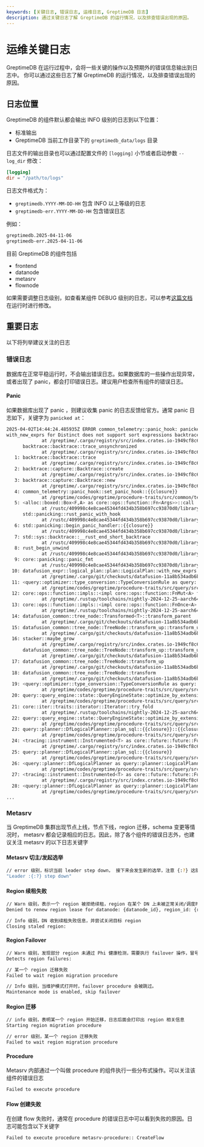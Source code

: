 ```yaml
---
keywords: [关键日志, 错误日志, 运维日志, GreptimeDB 日志]
description: 通过关键日志了解 GreptimeDB 的运行情况，以及排查错误出现的原因。
---
```


# 运维关键日志

GreptimeDB 在运行过程中，会将一些关键的操作以及预期外的错误信息输出到日志中。
你可以通过这些日志了解 GreptimeDB 的运行情况，以及排查错误出现的原因。

## 日志位置

GreptimeDB 的组件默认都会输出 INFO 级别的日志到以下位置：

- 标准输出
- GreptimeDB 当前工作目录下的 `greptimedb_data/logs` 目录

日志文件的输出目录也可以通过配置文件的 `[logging]` 小节或者启动参数 `--log_dir` 修改：

```toml
[logging]
dir = "/path/to/logs"
```

日志文件格式为：
- `greptimedb.YYYY-MM-DD-HH` 包含 INFO 以上等级的日志
- `greptimedb-err.YYYY-MM-DD-HH` 包含错误日志

例如：

```bash
greptimedb.2025-04-11-06
greptimedb-err.2025-04-11-06
```

目前 GreptimeDB 的组件包括

- frontend
- datanode
- metasrv
- flownode

如果需要调整日志级别，如查看某组件 DEBUG 级别的日志，可以参考[这篇文档](https://github.com/GreptimeTeam/greptimedb/blob/main/docs/how-to/how-to-change-log-level-on-the-fly.md)在运行时进行修改。

## 重要日志

以下将列举建议关注的日志

### 错误日志

数据库在正常平稳运行时，不会输出错误日志。如果数据库的一些操作出现异常，或者出现了 panic，都会打印错误日志。建议用户检查所有组件的错误日志。

#### Panic

如果数据库出现了 panic ，则建议收集 panic 的日志反馈给官方。通常 panic 日志如下，关键字为 `panicked at`：

```bash
2025-04-02T14:44:24.485935Z ERROR common_telemetry::panic_hook: panicked at /greptime/.cargo/git/checkouts/datafusion-11a8b534adb6bd68-shallow/2464703/datafusion/expr/src/logical_plan/plan.rs:1035:25:
with_new_exprs for Distinct does not support sort expressions backtrace=   0: backtrace::backtrace::libunwind::trace
             at /greptime/.cargo/registry/src/index.crates.io-1949cf8c6b5b557f/backtrace-0.3.74/src/backtrace/libunwind.rs:116:5
      backtrace::backtrace::trace_unsynchronized
             at /greptime/.cargo/registry/src/index.crates.io-1949cf8c6b5b557f/backtrace-0.3.74/src/backtrace/mod.rs:66:5
   1: backtrace::backtrace::trace
             at /greptime/.cargo/registry/src/index.crates.io-1949cf8c6b5b557f/backtrace-0.3.74/src/backtrace/mod.rs:53:14
   2: backtrace::capture::Backtrace::create
             at /greptime/.cargo/registry/src/index.crates.io-1949cf8c6b5b557f/backtrace-0.3.74/src/capture.rs:292:9
   3: backtrace::capture::Backtrace::new
             at /greptime/.cargo/registry/src/index.crates.io-1949cf8c6b5b557f/backtrace-0.3.74/src/capture.rs:257:22
   4: common_telemetry::panic_hook::set_panic_hook::{{closure}}
             at /greptime/codes/greptime/procedure-traits/src/common/telemetry/src/panic_hook.rs:37:25
   5: <alloc::boxed::Box<F,A> as core::ops::function::Fn<Args>>::call
             at /rustc/409998c4e8cae45344fd434b358b697cc93870d0/library/alloc/src/boxed.rs:1984:9
      std::panicking::rust_panic_with_hook
             at /rustc/409998c4e8cae45344fd434b358b697cc93870d0/library/std/src/panicking.rs:820:13
   6: std::panicking::begin_panic_handler::{{closure}}
             at /rustc/409998c4e8cae45344fd434b358b697cc93870d0/library/std/src/panicking.rs:678:13
   7: std::sys::backtrace::__rust_end_short_backtrace
             at /rustc/409998c4e8cae45344fd434b358b697cc93870d0/library/std/src/sys/backtrace.rs:168:18
   8: rust_begin_unwind
             at /rustc/409998c4e8cae45344fd434b358b697cc93870d0/library/std/src/panicking.rs:676:5
   9: core::panicking::panic_fmt
             at /rustc/409998c4e8cae45344fd434b358b697cc93870d0/library/core/src/panicking.rs:75:14
  10: datafusion_expr::logical_plan::plan::LogicalPlan::with_new_exprs
             at /greptime/.cargo/git/checkouts/datafusion-11a8b534adb6bd68-shallow/2464703/datafusion/expr/src/logical_plan/plan.rs:1035:25
  11: <query::optimizer::type_conversion::TypeConversionRule as query::optimizer::ExtensionAnalyzerRule>::analyze::{{closure}}
             at /greptime/codes/greptime/procedure-traits/src/query/src/optimizer/type_conversion.rs:105:17
  12: core::ops::function::impls::<impl core::ops::function::FnMut<A> for &F>::call_mut
             at /greptime/.rustup/toolchains/nightly-2024-12-25-aarch64-apple-darwin/lib/rustlib/src/rust/library/core/src/ops/function.rs:272:13
  13: core::ops::function::impls::<impl core::ops::function::FnOnce<A> for &mut F>::call_once
             at /greptime/.rustup/toolchains/nightly-2024-12-25-aarch64-apple-darwin/lib/rustlib/src/rust/library/core/src/ops/function.rs:305:13
  14: datafusion_common::tree_node::Transformed<T>::transform_parent
             at /greptime/.cargo/git/checkouts/datafusion-11a8b534adb6bd68-shallow/2464703/datafusion/common/src/tree_node.rs:764:44
  15: datafusion_common::tree_node::TreeNode::transform_up::transform_up_impl::{{closure}}
             at /greptime/.cargo/git/checkouts/datafusion-11a8b534adb6bd68-shallow/2464703/datafusion/common/src/tree_node.rs:265:13
  16: stacker::maybe_grow
             at /greptime/.cargo/registry/src/index.crates.io-1949cf8c6b5b557f/stacker-0.1.17/src/lib.rs:55:9
      datafusion_common::tree_node::TreeNode::transform_up::transform_up_impl
             at /greptime/.cargo/git/checkouts/datafusion-11a8b534adb6bd68-shallow/2464703/datafusion/common/src/tree_node.rs:260:9
  17: datafusion_common::tree_node::TreeNode::transform_up
             at /greptime/.cargo/git/checkouts/datafusion-11a8b534adb6bd68-shallow/2464703/datafusion/common/src/tree_node.rs:269:9
  18: datafusion_common::tree_node::TreeNode::transform
             at /greptime/.cargo/git/checkouts/datafusion-11a8b534adb6bd68-shallow/2464703/datafusion/common/src/tree_node.rs:220:9
  19: <query::optimizer::type_conversion::TypeConversionRule as query::optimizer::ExtensionAnalyzerRule>::analyze
             at /greptime/codes/greptime/procedure-traits/src/query/src/optimizer/type_conversion.rs:46:9
  20: query::query_engine::state::QueryEngineState::optimize_by_extension_rules::{{closure}}
             at /greptime/codes/greptime/procedure-traits/src/query/src/query_engine/state.rs:195:17
  21: core::iter::traits::iterator::Iterator::try_fold
             at /greptime/.rustup/toolchains/nightly-2024-12-25-aarch64-apple-darwin/lib/rustlib/src/rust/library/core/src/iter/traits/iterator.rs:2370:21
  22: query::query_engine::state::QueryEngineState::optimize_by_extension_rules
             at /greptime/codes/greptime/procedure-traits/src/query/src/query_engine/state.rs:192:9
  23: query::planner::DfLogicalPlanner::plan_sql::{{closure}}::{{closure}}
             at /greptime/codes/greptime/procedure-traits/src/query/src/planner.rs:119:20
  24: <tracing::instrument::Instrumented<T> as core::future::future::Future>::poll
             at /greptime/.cargo/registry/src/index.crates.io-1949cf8c6b5b557f/tracing-0.1.40/src/instrument.rs:321:9
  25: query::planner::DfLogicalPlanner::plan_sql::{{closure}}
             at /greptime/codes/greptime/procedure-traits/src/query/src/planner.rs:71:5
  26: <query::planner::DfLogicalPlanner as query::planner::LogicalPlanner>::plan::{{closure}}::{{closure}}
             at /greptime/codes/greptime/procedure-traits/src/query/src/planner.rs:198:73
  27: <tracing::instrument::Instrumented<T> as core::future::future::Future>::poll
             at /greptime/.cargo/registry/src/index.crates.io-1949cf8c6b5b557f/tracing-0.1.40/src/instrument.rs:321:9
  28: <query::planner::DfLogicalPlanner as query::planner::LogicalPlanner>::plan::{{closure}}
             at /greptime/codes/greptime/procedure-traits/src/query/src/planner.rs:195:5
...
```

### Metasrv

当 GreptimeDB 集群出现节点上线，节点下线，region 迁移，schema 变更等情况时， metasrv 都会记录相应的日志。因此，除了各个组件的错误日志外，也建议关注 metasrv 的以下日志关键字

#### Metasrv 切主/发起选举

```bash
// error 级别，标识当前 leader step down， 接下来会发生新的选举，注意 {:?} 这部分是 leader 标识
"Leader :{:?} step down"
```

#### Region 续租失败

```bash
// Warn 级别，表示一个 region 被拒绝续租，region 在某个 DN 上未被正常关闭/调度时，该 region 续租请求会被拒绝。
Denied to renew region lease for datanode: {datanode_id}, region_id: {region_id}
```

```bash
// Info 级别，DN 收到续租失败信息，并尝试关闭目标 region
Closing staled region:
```

#### Region Failover

```bash
// Warn 级别，发现部分 region 未通过 Phi 健康检测，需要执行 failover 操作，冒号后面好打印出相关的 region ids
Detects region failures:

// 某一个 region 迁移失败
Failed to wait region migration procedure 

// Info 级别，当维护模式打开时，failover procedure 会被跳过。
Maintenance mode is enabled, skip failover
```

#### Region 迁移

```bash
// info 级别，表明某一个 region 开始迁移，日志后面会打印出 region 相关信息
Starting region migration procedure

// error 级别，某一个 region 迁移失败
Failed to wait region migration procedure 
```

#### Procedure

Metasrv 内部通过一个叫做 procedure 的组件执行一些分布式操作。可以关注该组件的错误日志

```bash
Failed to execute procedure
```

#### Flow 创建失败

在创建 flow 失败时，通常在 procedure 的错误日志中可以看到失败的原因。日志可能包含以下关键字

```bash
Failed to execute procedure metasrv-procedure:: CreateFlow
```

